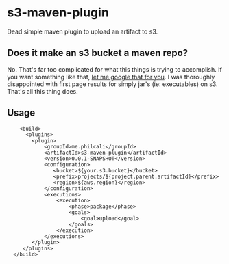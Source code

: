 # s3-maven-plugin

Dead simple maven plugin to upload an artifact to s3.

## Does it make an s3 bucket a maven repo?

No. That's far too complicated for what this things is trying to accomplish.
If you want something like that, [let me google that for you][1].
I was thoroughly disappointed with first page results for simply jar's (ie: executables)
on s3. That's all this thing does.

[1]: https://www.google.com/search?q=setup+a+maven+repo+on+s3&rlz=1CAZZAD_enUS804&oq=setup+a+maven+repo+on+s3&aqs=chrome..69i57.247j0j9&sourceid=chrome&ie=UTF-8

## Usage

```
    <build>
      <plugins>
        <plugin>
  			<groupId>me.philcali</groupId>
  			<artifactId>s3-maven-plugin</artifactId>
  			<version>0.0.1-SNAPSHOT</version>
  			<configuration>
  			   <bucket>${your.s3.bucket}</bucket>
  			   <prefix>projects/${project.parent.artifactId}</prefix>
  			   <region>${aws.region}</region>
  			</configuration>
  			<executions>
  				<execution>
  					<phase>package</phase>
  					<goals>
  						<goal>upload</goal>
  					</goals>
  				</execution>
  			</executions>
  		</plugin>
     </plugins>
  </build>
```
